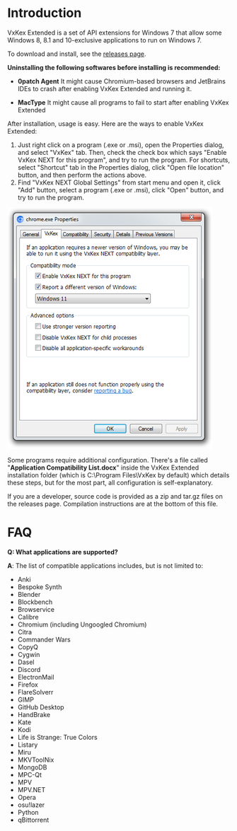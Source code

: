 Introduction
============

VxKex Extended is a set of API extensions for Windows 7 that allow some Windows 8, 8.1 and 10-exclusive applications to run on Windows 7.

To download and install, see the [releases page](https://github.com/tester9071348/VxKex-Extended/releases).

**Uninstalling the following softwares before installing is recommended:**

- **0patch Agent**
  It might cause Chromium-based browsers and JetBrains IDEs to crash after enabling VxKex Extended and running it.

- **MacType**
  It might cause all programs to fail to start after enabling VxKex Extended

After installation, usage is easy. Here are the ways to enable VxKex Extended:
1. Just right click on a program (.exe or .msi), open the Properties dialog, and select "VxKex" tab. Then, check the check box which says "Enable VxKex NEXT for this program", and try to run the program. For shortcuts, select "Shortcut" tab in the Properties dialog, click "Open file location" button, and then perform the actions above.
2. Find "VxKex NEXT Global Settings" from start menu and open it, click "Add" button, select a program (.exe or .msi), click "Open" button, and try to run the program.

![VxKex configuration GUI](/example-screenshot.png)

Some programs require additional configuration. There's a file called "**Application Compatibility List.docx**" inside the VxKex Extended installation folder (which is C:\Program Files\VxKex by default) which details these steps, but for the most part, all configuration is self-explanatory.

If you are a developer, source code is provided as a zip and tar.gz files on the releases page. Compilation
instructions are at the bottom of this file.

FAQ
===

**Q: What applications are supported?**

**A**: The list of compatible applications includes, but is not limited to:

- Anki
- Bespoke Synth
- Blender
- Blockbench
- Browservice
- Calibre
- Chromium (including Ungoogled Chromium)
- Citra
- Commander Wars
- CopyQ
- Cygwin
- Dasel
- Discord
- ElectronMail
- Firefox
- FlareSolverr
- GIMP
- GitHub Desktop
- HandBrake
- Kate
- Kodi
- Life is Strange: True Colors
- Listary
- Miru
- MKVToolNix
- MongoDB
- MPC-Qt
- MPV
- MPV.NET
- Opera
- osu!lazer
- Python
- qBittorrent
<!-- - QEMU ->
- QMMP
- Qt Creator
- RedNotebook
- Rufus
- Steel Bank Common Lisp
- Signal
- SpaceEngine
- Spotify
- StaxRip
- Steinberg SpectraLayers
- TeamTalk
- Universe Sandbox
- VSCode and VSCodium
- Webcord
- WinDbg (classic from Windows 11 SDK, and preview)
- Yuzu (gameplay was not tested)
- Zig
- Zoner Photo Studio

See the **Application Compatibility List.docx** file, which is installed together with VxKex Extended, for more information.

The majority of Qt6 applications will work, and many Electron applications will work as well.

**Q: Does VxKex Extended modify system files? Will it make my system unstable?**

**A**: VxKex Extended does not modify any system files. Its effect on the whole system is extremely minimal. No background services are used, no global hooks are installed, and the shell extensions and DLLs that are loaded have minimal impact and can be disabled if needed. You can rest assured that your Windows 7 will remain as stable as it always is.

**Q: Do I need to have specific updates installed?**

**A**: Users of Windows 7 without any updates can still use it, but many programs require Service Pack 1, KB2533623 (DllDirectories update) and KB2670838 (Platform Update) in order to run. It is a good idea to install those updates.

**Q: If I have ESUs (Extended Security Updates) installed, can I use VxKex Extended?**

**A**: Yes. There is no problem with ESUs.

**Q: Can I use this with Windows 8 or 8.1?**

**A**: Currently, VxKex Extended is designed for use only with Windows 7. If you use Windows 8 or 8.1, VxKex Extended will do nothing useful.

**Q: Can I remove VxKex or VxKex Extended after upgrading to Windows 8/8.1/10/11?**

**A**: Yes. If VxKex is installed, update it to VxKex Extended, then uninstall it from Control Panel or Settings.

**Q: How does VxKex Extended work?**

**A**: VxKex Extended works by loading a DLL into each program where VxKex Extended is enabled. This is accomplished through using the IFEO (Image File Execution Options) registry key.

Specifically, the "VerifierDlls" value is set to point to a VxKex Extended DLL. This DLL then loads into the process.

API extension is accomplished by editing the program's DLL import table so that instead of importing from Windows 8/8.1/10/11 DLLs, it imports VxKex Extended DLLs instead. These VxKex Extended DLLs contain implementations of Windows API functions which were introduced in newer versions of Windows.

**Q: How do I compile VxKex Extended?**

**A:** You need to install Visual Studio 2010 first, as it is the only version that is
compatible with VxKex Extended. After this, you need to compile both the x86 and x64
binaries of VxKex Extended (beginning with x86). VxKex Extended requires some x86 binaries
produced by compiling VxKex Extended in x86 first, before it can be used in x64.

The program "\01-Development Utilities\vautogen\vautogen.exe" will increment the version
information globally by 1 each time it is executed.

<!--KexPathCch -> KexDll -> KexGui -> KexW32ML -> KxCfgHlp -> KxAdvapi -> KxBase -> KxCom -> KxCrt -> KxCryp -> KxDx -> KxMi -> KxNet -> KxNt -> KxUia -> KxUser -> CpiwBypa -> KexCfg -> KexShlEx -> VxKexLdr -> VxlView -> KexSetup-->
